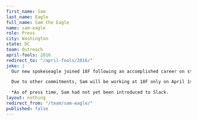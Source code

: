 ```yaml
---
first_name: Sam
last_name: Eagle
full_name: Sam the Eagle
name: sam-eagle
role: Press
city: Washington
state: DC
team: Outreach
april-fools: 2016
redirect_to: "/april-fools/2016/"
joke: |
  Our new spokeseagle joined 18F following an accomplished career on stage and screen. Sam has long been an outspoken communicator and patriot and he's eager to represent 18F to the world at large. "This new challenge, computer things, is a great step forward for this proud American eagle," says Sam, adding, "I have long been accustomed to colorful coworkers, with their capers and shenanigans. Here I expect seriousness and purpose.*"

  Due to other commitments, Sam will be working at 18F only on April 1st. If you'd like to join Mr. Eagle (and not just for April 1) you can <a href="https://pages.18f.gov/joining-18f/">see all of our openings and learn more about working at 18F</a>.)

  *As of press time, Sam had not yet been introduced to Slack.
layout: nothing
redirect_from: "/team/sam-eagle/"
published: false
---
```



